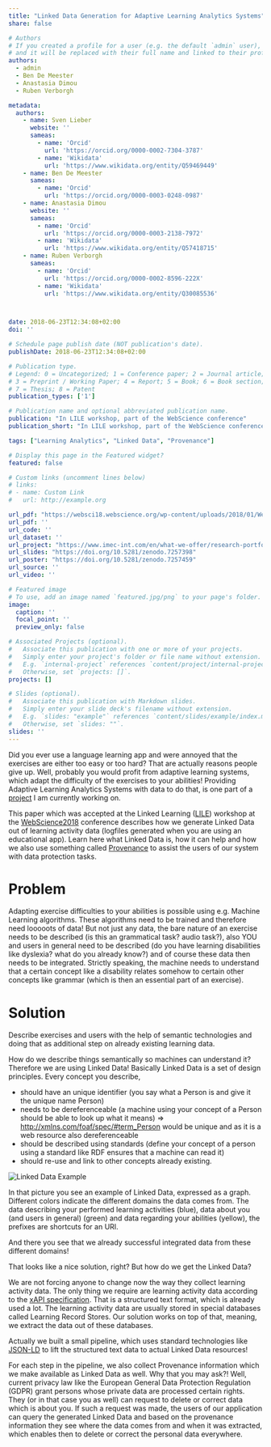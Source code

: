 ```yaml
---
title: "Linked Data Generation for Adaptive Learning Analytics Systems"
share: false

# Authors
# If you created a profile for a user (e.g. the default `admin` user), write the username (folder name) here
# and it will be replaced with their full name and linked to their profile.
authors:
  - admin
  - Ben De Meester
  - Anastasia Dimou
  - Ruben Verborgh

metadata:
  authors:
    - name: Sven Lieber
      website: ''
      sameas:
        - name: 'Orcid'
          url: 'https://orcid.org/0000-0002-7304-3787'
        - name: 'Wikidata'
          url: 'https://www.wikidata.org/entity/Q59469449'
    - name: Ben De Meester
      sameas:
        - name: 'Orcid'
          url: 'https://orcid.org/0000-0003-0248-0987'
    - name: Anastasia Dimou
      website: ''
      sameas:
        - name: 'Orcid'
          url: 'https://orcid.org/0000-0003-2138-7972'
        - name: 'Wikidata'
          url: 'https://www.wikidata.org/entity/Q57418715'
    - name: Ruben Verborgh
      sameas:
        - name: 'Orcid'
          url: 'https://orcid.org/0000-0002-8596-222X'
        - name: 'Wikidata'
          url: 'https://www.wikidata.org/entity/Q30085536'



date: 2018-06-23T12:34:08+02:00
doi: ''

# Schedule page publish date (NOT publication's date).
publishDate: 2018-06-23T12:34:08+02:00

# Publication type.
# Legend: 0 = Uncategorized; 1 = Conference paper; 2 = Journal article;
# 3 = Preprint / Working Paper; 4 = Report; 5 = Book; 6 = Book section;
# 7 = Thesis; 8 = Patent
publication_types: ['1']

# Publication name and optional abbreviated publication name.
publication: "In LILE workshop, part of the WebScience conference"
publication_short: "In LILE workshop, part of the WebScience conference"

tags: ["Learning Analytics", "Linked Data", "Provenance"]

# Display this page in the Featured widget?
featured: false

# Custom links (uncomment lines below)
# links:
# - name: Custom Link
#   url: http://example.org

url_pdf: "https://websci18.webscience.org/wp-content/uploads/2018/01/WebSci18_Events_PreProceedings-4-Linked_Learning_2018-lres.pdf"
url_pdf: ''
url_code: ''
url_dataset: ''
url_project: "https://www.imec-int.com/en/what-we-offer/research-portfolio/leaps"
url_slides: "https://doi.org/10.5281/zenodo.7257398"
url_poster: "https://doi.org/10.5281/zenodo.7257459"
url_source: ''
url_video: ''

# Featured image
# To use, add an image named `featured.jpg/png` to your page's folder.
image:
  caption: ''
  focal_point: ''
  preview_only: false

# Associated Projects (optional).
#   Associate this publication with one or more of your projects.
#   Simply enter your project's folder or file name without extension.
#   E.g. `internal-project` references `content/project/internal-project/index.md`.
#   Otherwise, set `projects: []`.
projects: []

# Slides (optional).
#   Associate this publication with Markdown slides.
#   Simply enter your slide deck's filename without extension.
#   E.g. `slides: "example"` references `content/slides/example/index.md`.
#   Otherwise, set `slides: ""`.
slides: ''
---
```


Did you ever use a language learning app and were annoyed that the exercises are either too easy or too hard?
That are actually reasons people give up.
Well, probably you would profit from adaptive learning systems, which adapt the difficulty of the exercises to your abilities!
Providing Adaptive Learning Analytics Systems with data to do that, is one part of a [project](https://www.imec-int.com/en/what-we-offer/research-portfolio/leaps) I am currently working on.
<!--more-->

This paper which was accepted at the Linked Learning ([LILE](https://lile2018.wordpress.com/)) workshop at the [WebScience2018](https://websci18.webscience.org/) conference describes
how we generate Linked Data out of learning activity data (logfiles generated when you are using an educational app).
Learn here what Linked Data is,
how it can help and how we also use something called [Provenance](https://sven-lieber.org/en/2017/04/07/what-is-provenance/) to assist the users of our system with data protection tasks.

# Problem
Adapting exercise difficulties to your abilities is possible using e.g. Machine Learning algorithms. These algorithms need to be trained and therefore need looooots of data!
But not just any data, the bare nature of an exercise needs to be described (is this an grammatical task? audio task?),
also YOU and users in general need to be described (do you have learning disabilities like dyslexia? what do you already know?) and of course these data then needs to be integrated.
Strictly speaking, the machine needs to understand that a certain concept like a disability relates somehow to certain other concepts like grammar (which is then an essential part of an exercise).

# Solution
Describe exercises and users with the help of semantic technologies and doing that as additional step on already existing learning data.

How do we describe things semantically so machines can understand it? Therefore we are using Linked Data!
Basically Linked Data is a set of design principles. Every concept you describe, 

* should have an unique identifier (you say what a Person is and give it the unique name Person)
* needs to be dereferenceable (a machine using your concept of a Person should be able to look up what it means) => http://xmlns.com/foaf/spec/#term_Person would be unique and as it is a web resource also dereferenceable
* should be described using standards  (define your concept of a person using a standard like RDF ensures that a machine can read it)
* should re-use and link to other concepts already existing.

![Linked Data Example](linked-data-generation-for-adaptive-learning-analytics-systems/2018-06-23-ld-example.jpg)

In that picture you see an example of Linked Data, expressed as a graph. Different colors indicate the different domains the data comes from.
The data describing your performed learning activities (blue), data about you (and users in general) (green) and data regarding your abilities (yellow), the prefixes are shortcuts for an URI.

And there you see that we already successful integrated data from these different domains!

That looks like a nice solution, right? But how do we get the Linked Data?

We are not forcing anyone to change now the way they collect learning activity data. The only thing we require are learning activity data according to the [xAPI specification](https://github.com/adlnet/xAPI-Spec).
That is a structured text format, which is already used a lot.
The learning activity data are usually stored in special databases called Learning Record Stores.
Our solution works on top of that, meaning, we extract the data out of these databases.

Actually we built a small pipeline, which uses standard technologies like [JSON-LD](https://www.w3.org/TR/json-ld/) to lift the structured text data to actual Linked Data resources!

For each step in the pipeline, we also collect Provenance information which we make available as Linked Data as well.
Why that you may ask?! 
Well, current privacy law like the European General Data Protection Regulation (GDPR) grant persons whose private data are processed certain rights. They (or in that case you as well) can request to delete or correct data which is about you.
If such a request was made, the users of our application can query the generated Linked Data and based on the provenance information they see where the data comes from and when it was extracted, which enables then to delete or correct the personal data everywhere.

